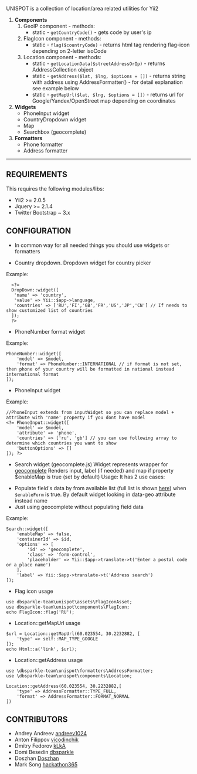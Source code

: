 UNISPOT is a collection of location/area related utilities for Yii2

1. **Components**
    1. GeoIP component - methods:
        * static - `getCountryCode()` - gets code by user's ip
    1. FlagIcon component - methods:
        * static - `flag($countryCode)` - returns html tag rendering flag-icon depending on 2-letter isoCode
    1. Location component - methods:
        * static - `getLocationData($streetAddressOrIp)` - returns AddressCollection object
        * static - `getAddress($lat, $lng, $options = [])` - returns string with address using AddressFormatter() - for detail explanation see example below
        * static - `getMapUrl($lat, $lng, $options = [])` - returns url for Google/Yandex/OpenStreet map depending on coordinates
2. **Widgets**
    * PhoneInput widget
    * CountryDropdown widget
    * Map
    * Searchbox (geocomplete)
3. **Formatters**
    * Phone formatter
    * Address formatter

----

REQUIREMENTS
------------
This  requires the following modules/libs:   

 * Yii2 >= 2.0.5   
 * Jquery >= 2.1.4   
 * Twitter Bootstrap ~ 3.x


CONFIGURATION
-------------
 * In common way for all needed things you should use widgets or formatters

 * Country dropdown.
  Dropdown widget for country picker

  Example:

```
  <?=
  DropDown::widget([
   'name' => 'country',
   'value' => Yii::$app->language,
   'countries' => ['RU','FI','GB','FR','US','JP','CN'] // If needs to show customized list of countries
  ]);
  ?>
```
* PhoneNumber format widget

Example:

```
PhoneNumber::widget([
    'model' => $model,
    'format' => PhoneNumber::INTERNATIONAL // if format is not set, then phone of your country will be formatted in national instead international format
]);
```

* PhoneInput widget

Example:

```
//PhoneInput extends from inputWidget so you can replace model + attribute with 'name' property if you dont have model
<?= PhoneInput::widget([
    'model' => $model,
    'attribute' => 'phone',
    'countries' => ['ru', 'gb'] // you can use following array to determine which countries you want to show
    'buttonOptions' => []
]); ?>
```

* Search widget (geocomplete.js)
Widget represents wrapper for [geocomplete](https://github.com/ubilabs/geocomplete)
Renders input, label (if needed) and map if property $enableMap is true (set by default)
Usage:
It has 2 use cases:
- Populate field's data by from available list (full list is shown [here](http://ubilabs.github.io/geocomplete/examples/form.html)) when `$enableForm` is true.
By default widget looking in data-geo attribute instead name
- Just using geocomplete without populating field data

Example:

```
Search::widget([
    'enableMap' => false,
    'containerId' => $id,
    'options' => [
        'id' => 'geocomplete',
        'class' => 'form-control',
        'placeholder' => Yii::$app->translate->t('Enter a postal code or a place name')
    ],
    'label' => Yii::$app->translate->t('Address search')
]);
```

* Flag icon usage

```
use dbsparkle-team\unispot\assets\FlagIconAsset;
use dbsparkle-team\unispot\components\FlagIcon;
echo FlagIcon::flag('RU');
```

* Location::getMapUrl usage

```
$url = Location::getMapUrl(60.023554, 30.2232882, [
    'type' => self::MAP_TYPE_GOOGLE
]);
echo Html::a('link', $url);
```

* Location::getAddress usage

```
use \dbsparkle-team\unispot\formatters\AddressFormatter;
use \dbsparkle-team\unispot\components\Location;

Location::getAddress(60.023554, 30.2232882,[
    'type' => AddressFormatter::TYPE_FULL,
    'format' => AddressFormatter::FORMAT_NORMAL
])
```

CONTRIBUTORS
-----------

* Andrey Andreev [andreev1024](https://github.com/andreev1024)
* Anton Filippov [vicodinchik](https://github.com/vicodinchik)
* Dmitry Fedorov [kLkA](https://github.com/kLkA)
* Domi Besedin [dbsparkle](https://github.com/dbsparkle)
* Doszhan [Doszhan](https://github.com/Doszhan)
* Mark Song [hackathon365](https://github.com/hackathon365)
